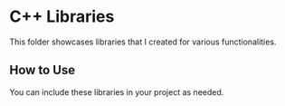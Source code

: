 # C++ Libraries

This folder showcases libraries that I created for various functionalities.

## How to Use
You can include these libraries in your project as needed.

